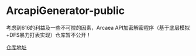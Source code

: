 # ArcapiGenerator-public

考虑到616的利益及一些不可控的因素，Arcaea API加密解密程序（基于底层模拟+DFS暴力打表实现）仓库暂不公开！

[仓库地址](https://github.com/SweelLong/ArcapiGenerator)
